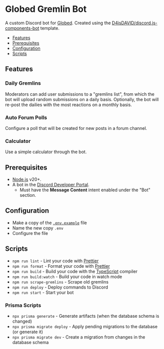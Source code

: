 # Globed Gremlin Bot

A custom Discord bot for [Globed].
Created using the [D4isDAVID/discord.js-components-bot] template.

- [Features](#features)
- [Prerequisites](#prerequisites)
- [Configuration](#configuration)
- [Scripts](#scripts)

## Features

### Daily Gremlins

Moderators can add user submissions to a "gremlins list", from which the bot
will upload random submissions on a daily basis. Optionally, the bot will
re-post the dailies with the most reactions on a monthly basis.

### Auto Forum Polls

Configure a poll that will be created for new posts in a forum channel.

### Calculator

Use a simple calculator through the bot.

## Prerequisites

- [Node.js] v20+.
- A bot in the [Discord Developer Portal].
  - Must have the **Message Content** intent enabled under the "Bot" section.

## Configuration

- Make a copy of the [`.env.example`](./.env.example) file
- Name the new copy `.env`
- Configure the file

## Scripts

- `npm run lint` - Lint your code with [Prettier]
- `npm run format` - Format your code with [Prettier]
- `npm run build` - Build your code with the [TypeScript] compiler
- `npm run build:watch` - Build your code in watch mode
- `npm run scrape-gremlins` - Scrape old gremlins
- `npm run deploy` - Deploy commands to Discord
- `npm run start` - Start your bot

### Prisma Scripts

- `npx prisma generate` - Generate artifacts (when the database schema is changed)
- `npx prisma migrate deploy` - Apply pending migrations to the database (or generate it)
- `npx prisma migrate dev` - Create a migration from changes in the database schema

[globed]: https://globed.dev/
[d4isdavid/discord.js-components-bot]: https://github.com/D4isDAVID/discord.js-components-bot
[node.js]: https://nodejs.org
[discord developer portal]: https://discord.com/developers/applications
[prettier]: https://prettier.io
[typescript]: https://typescriptlang.org
